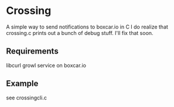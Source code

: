 Crossing
===
A simple way to send notifications to boxcar.io in C
I do realize that crossing.c prints out a bunch of debug stuff.  I'll fix that soon.

Requirements
---
libcurl
growl service on boxcar.io

Example
---
see crossingcli.c